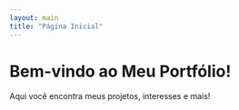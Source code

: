 ```yaml
---
layout: main
title: "Página Inicial"
---
```


<div class="animated-header">
    <h1>Bem-vindo ao Meu Portfólio!</h1>
</div>

<div class="animated-intro">
    <p>Aqui você encontra meus projetos, interesses e mais!</p>
</div>
